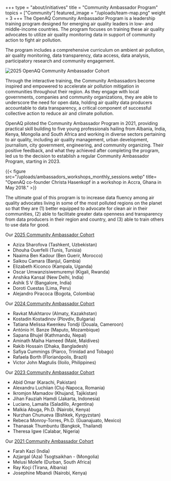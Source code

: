 +++
type = "about/initiatives"
title = "Community Ambassador Program"
topics = ["Community"]
featured_image = "/uploads/team-map.png"
weight = 3
+++
The OpenAQ Community Ambassador Program is a leadership training program designed for emerging air quality leaders in low- and middle-income countries. The program focuses on training these air quality advocates to utilize air quality monitoring data in support of community action to fight air pollution.

The program includes a comprehensive curriculum on ambient air pollution, air quality monitoring, data transparency, data access, data analysis, participatory research and community engagement. 

![2025 OpenAQ Community Ambassador Cohort](/uploads/2025-team-map-2.png "2025 OpenAQ Community Ambassadors")

Through the interactive training, the Community Ambassadors become inspired and empowered to accelerate air pollution mitigation in communities throughout their region. As they engage with local governments, companies and community organizations, they are able to underscore the need for open data, holding air quality data producers accountable to data transparency, a critical component of successful collective action to reduce air and climate pollution. 

OpenAQ piloted the Community Ambassador Program in 2021, providing practical skill building to five young professionals hailing from Albania, India, Kenya, Mongolia and South Africa and working in diverse sectors pertaining to air quality, including air quality management, urban development, journalism, city government, engineering, and community organizing. Their positive feedback, and what they achieved after completing the program, led us to the decision to establish a regular Community Ambassador Program, starting in 2023.

{{< figure src="/uploads/ambassadors_workshops_monthly_sessions.webp" title= "OpenAQ co-founder Christa Hasenkopf in a workshop in Accra, Ghana in May 2018." >}}  

The ultimate goal of this program is to increase data fluency among air quality advocates living in some of the most polluted regions on the planet so that they are (1) better equipped to advocate for clean air in their communities, (2) able to facilitate greater data openness and transparency from data producers in their region and country, and (3) able to train others to use data for good.

O﻿ur [2025 Community Ambassador Cohort](https://openaq.medium.com/introducing-our-2025-openaq-community-ambassadors-77759e47cf97)

* Aziza Sharofova (Tashkent, Uzbekistan)
* Dhouha Ouerfelli (Tunis, Tunisia)
* Naaima Ben Kadour (Ben Guerir, Morocco)
* Saikou Camara (Banjul, Gambia)
* Elizabeth Kiconco (Kampala, Uganda)
* Oscar Umwanzisiwemuremyi (Kigali, Rwanda)
* Anshika Kansal (New Delhi, India)
* Ashik S V (Bangalore, India)
* Doroti Cuestas (Lima, Peru)
* Alejandro Piracoca (Bogota, Colombia)



O﻿ur [2024 Community Ambassador Cohort](https://openaq.medium.com/introducing-our-2024-openaq-community-ambassadors-fee4cb5f5f98)

* Ravkat Mukhtarov (Almaty, Kazakhstan)
* Kostadin Kostadinov (Plovdiv, Bulgaria)
* Tatiana Melissa Kwenkeu Tondji (Douala, Cameroon)
* António H. Banze (Maputo, Mozambique)
* Sapana Bhujel (Kathmandu, Nepal)
* Aminath Maiha Hameed (Malé, Maldives)
* Rakib Hossain (Dhaka, Bangladesh)
* Safiya Cummings (Piarco, Trinidad and Tobago)
* Rafaela Borth (Florianópolis, Brazil)
* Victor John Magtulis (Iloilo, Philippines)

O﻿ur [2023 Community Ambassador Cohort](https://openaq.medium.com/introducing-our-2023-openaq-community-ambassadors-b2014a38534e)

* Abid Omar (Karachi, Pakistan)
* Alexandru Luchiian (Cluj-Napoca, Romania)
* Ikromjon Mamadov (Khujand, Tajikistan)
* Jihan Fauziah Hamdi (Jakarta, Indonesia)
* Luciano, Lamaita (Saladillo, Argentina)
* Malkia Abuga, Ph.D. (Nairobi, Kenya)
* Nurzhan Chunueva (Bishkek, Kyrgyzstan)
* Rebeca Monroy-Torres, Ph.D. (Guanajuato, Mexico)
* Thanasak Thumbuntu (Bangkok, Thailand)
* Theresa Igwe (Calabar, Nigeria)

Our [2021 Community Ambassador Cohort](https://openaq.medium.com/announcing-the-inaugural-openaq-community-ambassador-cohort-9707a51380e3)

* Farah Kazi (India)
* Azjargal (Aza) Tsogtsaikhan - (Mongolia)
* Melusi Molefe (Durban, South Africa)
* Ray Koçi (Tirana, Albania)
* Josephine Mbandi (Nairobi, Kenya)

